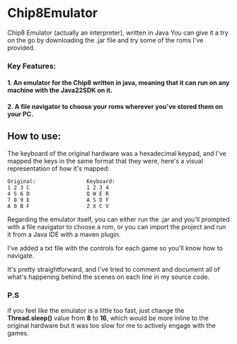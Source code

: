 # Chip8Emulator
Chip8 Emulator (actually an interpreter), written in Java
You can give it a try on the go by downloading the .jar file and try some of the roms I've provided.

### Key Features:
#### 1. An emulator for the Chip8 written in java, meaning that it can run on any machine with the Java22SDK on it.
#### 2. A file navigator to choose your roms wherever you've stored them on your PC.

## How to use:
The keyboard of the original hardware was a hexadecimal keypad, and I've mapped the keys in the same format that they were, here's a visual representation of how it's mapped:
```
Original:                Keyboard:
1 2 3 C                  1 2 3 4
4 5 6 D                  Q W E R
7 8 9 E                  A S D F
A 0 B F                  Z X C V
```
Regarding the emulator itself, you can either run the .jar and you'll prompted with a file navigator to choose a rom, or you can import the project and run it from a Java IDE with a maven plugin.

I've added a txt file with the controls for each game so you'll know how to navigate.

It's pretty straightforward, and I've tried to comment and document all of what's happening behind the scenes on each line in my source code.

### P.S
if you feel like the emulator is a little too fast, just change the **Thread.sleep()** value from **8** to **16**, which would be more inline to the original hardware but it was too slow for me to actively engage with the games.
